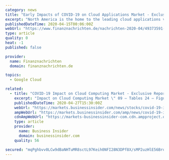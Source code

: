 ```yaml
---
category: news
title: "Early Impacts of COVID-19 on Cloud Applications Market - Exclusive Report by MarketsandMarkets"
excerpt: "North America is the home to the leading cloud applications vendors, including Microsoft, Salesforce, Oracle, Google, Workday, Adobe, and IBM, making it contribute a larger share in the cloud applications revenue. Other factors driving the adoption of the cloud technology in this region include reduced costs, improved infrastructure efficiency ..."
publishedDateTime: 2020-04-15T00:06:00Z
webUrl: "https://www.finanznachrichten.de/nachrichten-2020-04/49373591-early-impacts-of-covid-19-on-cloud-applications-market-exclusive-report-by-marketsandmarkets-008.htm"
type: article
quality: 0
heat: -1
published: false

provider:
  name: Finanznachrichten
  domain: finanznachrichten.de

topics:
  - Google Cloud

related:
  - title: "COVID-19 Impact on Cloud Computing Market - Exclusive Report by MarketsandMarkets™"
    excerpt: "Impact on Cloud Computing Market \" 09 – Tables 24 – Figures 63 – Pages Request for PDF Brochure:  IT and ITES to witness growth during the forecast period within the global cloud market Coronavirus has pushed a majority of the IT enterprises to adopt the work from home model."
    publishedDateTime: 2020-04-27T15:30:00Z
    webUrl: "https://markets.businessinsider.com/news/stocks/covid-19-impact-on-cloud-computing-market-exclusive-report-by-marketsandmarkets-1029133814"
    ampWebUrl: "https://markets.businessinsider.com/amp/news/covid-19-impact-on-cloud-computing-market-exclusive-report-by-marketsandmarkets-1029133814"
    cdnAmpWebUrl: "https://markets-businessinsider-com.cdn.ampproject.org/c/s/markets.businessinsider.com/amp/news/covid-19-impact-on-cloud-computing-market-exclusive-report-by-marketsandmarkets-1029133814"
    type: article
    provider:
      name: Business Insider
      domain: businessinsider.com
    quality: 56

secured: "mqPghbvv0LCw9dBaNHTuMR8sctL97Keih0NFI28N3DPf8X/sMP2uzHlE56BrqIe6xMMYUShvT3zsoMVovgyKbvzTPhSHPOr0D/UgLxgZZ++5RPHupNXnGHcsNcTMi78YYWiflxul8Ff0T4dGvmNYM2wkc9lsUJ+2z7fiimO1xhQzFcfGHb5t58J2/coj1hg2A7mka1FT6h1ISMWOJs4Map086HvxnHLE1hfYYbx/pS6x/P3k7fgnWI3mgl+ta3uubh+iF41l+JHUZVoU/jVOOVDyQWtcLx123ypNIOV37cIUi//4vsN+7nQfprpRHx05;qfO7FYvwgW2RwpTBhKuNmQ=="
---
```


